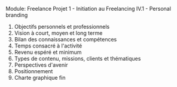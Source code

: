 Module: Freelance
Projet 1 - Initiation au Freelancing
IV.1 - Personal branding 

1. Objectifs personnels et professionnels
2. Vision à court, moyen et long terme
3. Bilan des connaissances et compétences
4. Temps consacré à l'activité
5. Revenu espéré et minimum
6. Types de contenu, missions, clients et thématiques
7. Perspectives d'avenir 
8. Positionnement
9. Charte graphique
fin
